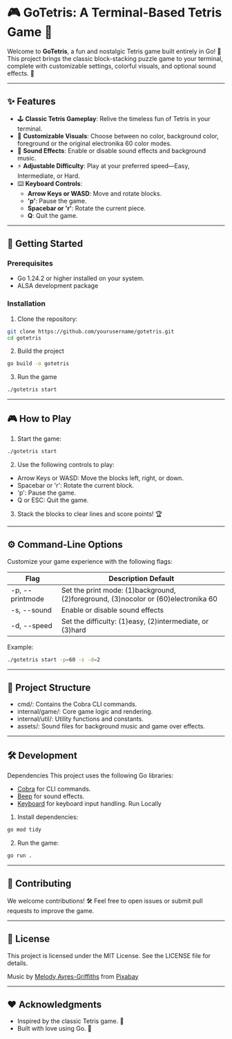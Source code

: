 # 🎮 GoTetris: A Terminal-Based Tetris Game 🧩

Welcome to **GoTetris**, a fun and nostalgic Tetris game built entirely in Go! 🚀 This project brings the classic block-stacking puzzle game to your terminal, complete with customizable settings, colorful visuals, and optional sound effects. 🎵

---

## ✨ Features

- 🕹️ **Classic Tetris Gameplay**: Relive the timeless fun of Tetris in your terminal.
- 🎨 **Customizable Visuals**: Choose between no color, background color, foreground or the original electronika 60 color modes.
- 🎵 **Sound Effects**: Enable or disable sound effects and background music.
- ⚡ **Adjustable Difficulty**: Play at your preferred speed—Easy, Intermediate, or Hard.
- ⌨️ **Keyboard Controls**:
  - **Arrow Keys or WASD**: Move and rotate blocks.
  - **'p'**: Pause the game.
  - **Spacebar or 'r'**: Rotate the current piece.
  - **Q**: Quit the game.

---

## 🚀 Getting Started

### Prerequisites
- Go 1.24.2 or higher installed on your system.
- ALSA development package

### Installation
1. Clone the repository:
```bash
git clone https://github.com/yourusername/gotetris.git
cd gotetris
```

2. Build the project
```bash
go build -o gotetris
```

3. Run the game
```bash
./gotetris start
```

---

## 🎮 How to Play
1. Start the game:
```bash
./gotetris start
```
2. Use the following controls to play:

* Arrow Keys or WASD: Move the blocks left, right, or down.
* Spacebar or 'r': Rotate the current block.
* 'p': Pause the game.
* Q or ESC: Quit the game.

3. Stack the blocks to clear lines and score points! 🏆

---

## ⚙️ Command-Line Options
Customize your game experience with the following flags:

Flag |	Description	Default
-----|----------------------------------------------------------------------------
-p, --printmode	| Set the print mode: (1)background, (2)foreground, (3)nocolor or (60)electronika 60 | nocolor
-s, --sound	| Enable or disable sound effects |	false
-d, --speed	| Set the difficulty: (1)easy, (2)intermediate, or (3)hard | intermediate

Example:
```bash
./gotetris start -p=60 -s -d=2
```

---

## 📂 Project Structure
* cmd/: Contains the Cobra CLI commands.
* internal/game/: Core game logic and rendering.
* internal/util/: Utility functions and constants.
* assets/: Sound files for background music and game over effects.

---

## 🛠️ Development
Dependencies
This project uses the following Go libraries:

* [Cobra](https://github.com/spf13/cobra) for CLI commands.
* [Beep](https://github.com/faiface/beep) for sound effects.
* [Keyboard](https://github.com/eiannone/keyboard) for keyboard input handling.
Run Locally
1. Install dependencies:
```bash
go mod tidy
```
2. Run the game:
```bash
go run .
```

---

## 🎉 Contributing
We welcome contributions! 🛠️ Feel free to open issues or submit pull requests to improve the game.

---

## 📜 License
This project is licensed under the MIT License. See the LICENSE file for details.

Music by [Melody Ayres-Griffiths](https://pixabay.com/users/melodyayresgriffiths-27269767/?utm_source=link-attribution&utm_medium=referral&utm_campaign=music&utm_content=148250) from [Pixabay](https://pixabay.com//?utm_source=link-attribution&utm_medium=referral&utm_campaign=music&utm_content=148250)

---

## ❤️ Acknowledgments
* Inspired by the classic Tetris game. 🎵
* Built with love using Go. 🐹
